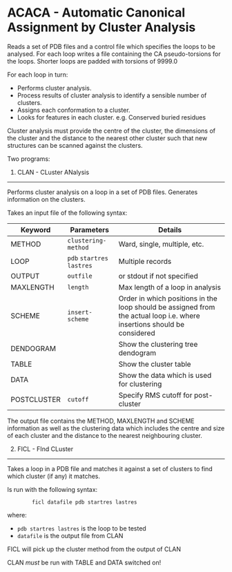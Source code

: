 ACACA - Automatic Canonical Assignment by Cluster Analysis
==========================================================

Reads a set of PDB files and a control file which specifies the loops to be
analysed. For each loop writes a file containing the CA pseudo-torsions
for the loops. Shorter loops are padded with torsions of 9999.0

For each loop in turn:
- Performs cluster analysis.
- Process results of cluster analysis to identify a sensible number of clusters.
- Assigns each conformation to a cluster.
- Looks for features in each cluster. e.g. Conserved buried residues

Cluster analysis must provide the centre of the cluster, the dimensions of 
the cluster and the distance to the nearest other cluster such that new
structures can be scanned against the clusters.

Two programs:

1) CLAN - CLuster ANalysis
--------------------------

Performs cluster analysis on a loop in a set of PDB files. Generates
information on the clusters.

Takes an input file of the following syntax:

| Keyword     | Parameters                 | Details                             |
| ----------- | -------------------------- | ----------------------------------- |
| METHOD      | `clustering-method`        | Ward, single, multiple, etc.        |
| LOOP        | `pdb` `startres` `lastres` | Multiple records                    |
| OUTPUT      | `outfile`                  | or stdout if not specified          |
| MAXLENGTH   | `length`                   | Max length of a loop in analysis    |
| SCHEME      | `insert-scheme`            | Order in which positions in the loop should be assigned from the actual loop i.e. where insertions should be considered |
| DENDOGRAM   |                            | Show the clustering tree dendogram  |
| TABLE       |                            | Show the cluster table              |
| DATA        |                            | Show the data which is used for clustering |
| POSTCLUSTER | `cutoff`                   | Specify RMS cutoff for post-cluster |

The output file contains the METHOD, MAXLENGTH and SCHEME information as
well as the clustering data which includes the centre and size of each
cluster and the distance to the nearest neighbouring cluster.


2) FICL - FInd CLuster
----------------------

Takes a loop in a PDB file and matches it against a set of clusters to
find which cluster (if any) it matches.

Is run with the following syntax:

```
        ficl datafile pdb startres lastres
```

where:

- `pdb startres lastres`    is the loop to be tested
- `datafile`                is the output file from CLAN

FICL will pick up the cluster method from the output of CLAN

CLAN *must* be run with TABLE and DATA switched on!
